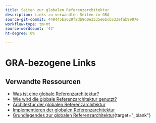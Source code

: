 ```yaml
---
title: Seiten zur globalen Referenzarchitektur
description: Links zu verwandten Seiten in GRA
source-git-commit: 449445ba629f8db9d0e3535e6bcb5339fab99070
workflow-type: tm+mt
source-wordcount: '47'
ht-degree: 0%

---
```


# GRA-bezogene Links

## Verwandte Ressourcen

* [Was ist eine globale Referenzarchitektur?](../global-reference-architecture/what-is-global-reference-architecture.md)
* [Wie wird die globale Referenzarchitektur genutzt?](../global-reference-architecture/how-do-you-leverage-global-reference-architecture.md)
* [Architektur der globalen Referenzarchitektur](../global-reference-architecture/how-do-you-architect-global-reference-architecture.md)
* [Implementieren der globalen Referenzarchitektur](../global-reference-architecture/how-do-you-implement-global-reference-architecture.md)
* [Grundlegendes zur globalen Referenzarchitektur](https://experienceleague.adobe.com/docs/commerce-operations/implementation-playbook/architecture/global-reference-architecture/overview.html){target="_blank"}
